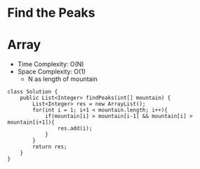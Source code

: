 # Find the Peaks
# Array
* Time Complexity: O(N)
* Space Complexity: O(1)
	* N as length of mountain
```
class Solution {
    public List<Integer> findPeaks(int[] mountain) {
        List<Integer> res = new ArrayList();
        for(int i = 1; i+1 < mountain.length; i++){
            if(mountain[i] > mountain[i-1] && mountain[i] > mountain[i+1]){
                res.add(i);
            }
        }
        return res;
    }
}
```